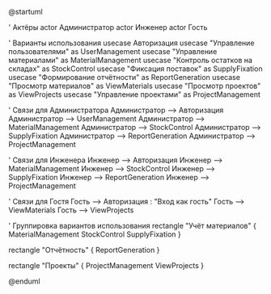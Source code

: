 @startuml

' Актёры
actor Администратор
actor Инженер
actor Гость

' Варианты использования
usecase Авторизация
usecase "Управление пользователями" as UserManagement
usecase "Управление материалами" as MaterialManagement
usecase "Контроль остатков на складах" as StockControl
usecase "Фиксация поставок" as SupplyFixation
usecase "Формирование отчётности" as ReportGeneration
usecase "Просмотр материалов" as ViewMaterials
usecase "Просмотр проектов" as ViewProjects
usecase "Управление проектами" as ProjectManagement

' Связи для Администратора
Администратор --> Авторизация
Администратор --> UserManagement
Администратор --> MaterialManagement
Администратор --> StockControl
Администратор --> SupplyFixation
Администратор --> ReportGeneration
Администратор --> ProjectManagement

' Связи для Инженера
Инженер --> Авторизация
Инженер --> MaterialManagement
Инженер --> StockControl
Инженер --> SupplyFixation
Инженер --> ReportGeneration
Инженер --> ProjectManagement

' Связи для Гостя
Гость --> Авторизация : "Вход как гость"
Гость --> ViewMaterials
Гость --> ViewProjects

' Группировка вариантов использования
rectangle "Учёт материалов" {
    MaterialManagement
    StockControl
    SupplyFixation
}

rectangle "Отчётность" {
    ReportGeneration
}

rectangle "Проекты" {
    ProjectManagement
    ViewProjects
}

@enduml

